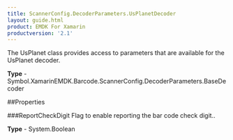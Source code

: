 ```yaml
---
title: ScannerConfig.DecoderParameters.UsPlanetDecoder
layout: guide.html 
product: EMDK For Xamarin 
productversion: '2.1' 
---
```

The UsPlanet class provides access to parameters that are available for the UsPlanet decoder.

**Type** - Symbol.XamarinEMDK.Barcode.ScannerConfig.DecoderParameters.BaseDecoder

##Properties

###ReportCheckDigit
Flag to enable reporting the bar code check digit..

**Type** - System.Boolean


